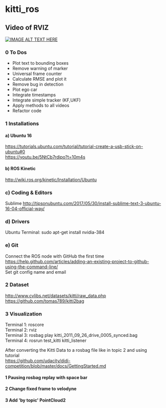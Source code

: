 # kitti_ros

## Video of RVIZ

[![IMAGE ALT TEXT HERE](https://img.youtube.com/vi/pQ3EL-UoUpI/0.jpg)](https://www.youtube.com/watch?v=pQ3EL-UoUpI)

### 0 To Dos
- Plot text to bounding boxes   
- Remove warning of marker    
- Universal frame counter   
- Calculate RMSE and plot it    
- Remove bug in detection   
- Plot ego car    
- Integrate timestamps    
- Integrate simple tracker (KF,UKF)   
- Apply methods to all videos   
- Refactor code   

### 1 Installations

#### a) Ubuntu 16   
https://tutorials.ubuntu.com/tutorial/tutorial-create-a-usb-stick-on-ubuntu#0   
https://youtu.be/5NtCb7rdipo?t=10m4s

#### b) ROS Kinetic
http://wiki.ros.org/kinetic/Installation/Ubuntu   

### c) Coding & Editors
Sublime
http://tipsonubuntu.com/2017/05/30/install-sublime-text-3-ubuntu-16-04-official-way/

### d) Drivers
Ubuntu Terminal: sudo apt-get install nvidia-384

### e) Git
Connect the ROS node with GitHub the first time   
https://help.github.com/articles/adding-an-existing-project-to-github-using-the-command-line/   
Set git config name and email

### 2 Dataset
http://www.cvlibs.net/datasets/kitti/raw_data.php   
https://github.com/tomas789/kitti2bag

### 3 Visualization   
Terminal 1: roscore   
Terminal 2: rviz    
Terminal 3: rosbag play kitti_2011_09_26_drive_0005_synced.bag    
Terminal 4: rosrun test_kitti kitti_listener    

After converting the Kitti Data to a rosbag file like in topic 2 and using tutorial   
https://github.com/udacity/didi-competition/blob/master/docs/GettingStarted.md
#### 1 Pausing rosbag replay with space bar
#### 2 Change fixed frame to velodyne
#### 3 Add 'by topic' PointCloud2
